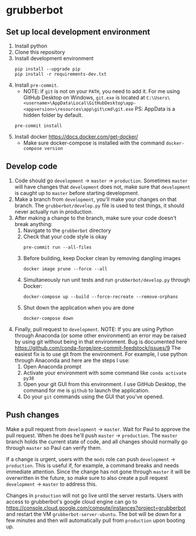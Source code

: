 # grubberbot
## Set up local development environment
1. Install python
2. Clone this repository
3. Install development environment
    ```
    pip install --upgrade pip
    pip install -r requirements-dev.txt
    ```
4. Install `pre-commit`.  
   - NOTE: if `git` is not on your `PATH`, you need to add it.  For me using GitHub Desktop on Windows, `git.exe` is located at `C:\Users\<username>\AppData\Local\GitHubDesktop\app-<appversion>\resources\app\git\cmd\git.exe`  PS: AppData is a hidden folder by default.
    ```
    pre-commit install
    ```
5. Install docker https://docs.docker.com/get-docker/
   - Make sure docker-compose is installed with the command `docker-compose version`

## Develop code
1. Code should go `development` -> `master` -> `production`.  Sometimes `master` will have changes that `development` does not, make sure that `development` is caught up to `master` before starting development.  
2. Make a branch from `development`, you'll make your changes on that branch. The `grubberbot/develop.py` file is used to test things, it should never actually run in production.  
3. After making a change to the branch, make sure your code doesn't break anything:
   1. Navigate to the `grubberbot` directory
   2. Check that your code style is okay
       ```
       pre-commit run --all-files
       ```
   3. Before building, keep Docker clean by removing dangling images
       ```
       docker image prune --force --all
       ```
   4. Simultaneously run unit tests and run `grubberbot/develop.py` through Docker:
       ```
       docker-compose up --build --force-recreate --remove-orphans
       ```
   5. Shut down the application when you are done
       ```
       docker-compose down
       ```
4. Finally, pull request to `development`.  NOTE: If you are using Python through Anaconda (or some other environment) an error may be raised by using git without being in that environment.  Bug is documented here https://github.com/conda-forge/pre-commit-feedstock/issues/9 The easiest fix is to use git from the environment.  For example, I use python through Anaconda and here are the steps I use:
   1. Open Anaconda prompt
   2. Activate your environment with some command like `conda activate py38`
   3. Open your git GUI from this environment.  I use GitHub Desktop, the command for me is `github` to launch the application.
   4. Do your `git` commands using the GUI that you've opened.

## Push changes
Make a pull request from `development` -> `master`.  Wait for Paul to approve the pull request.  When he does he'll push `master` -> `production`.  The `master` branch holds the current state of code, and all changes should normally go through `master` so Paul can verify them.  

If a change is urgent, users with the `mods` role can push `development` -> `production`.  This is useful if, for example, a command breaks and needs immediate attention.  Since the change has not gone through `master` it will be overwritten in the future, so make sure to also create a pull request `development` -> `master` to address this.  

Changes in `production` will not go live until the server restarts.  Users with access to grubberbot's google cloud engine can go to https://console.cloud.google.com/compute/instances?project=grubberbot and restart the VM `grubberbot-server-ubuntu`.  The bot will be down for a few minutes and then will automatically pull from `production` upon booting up.  
